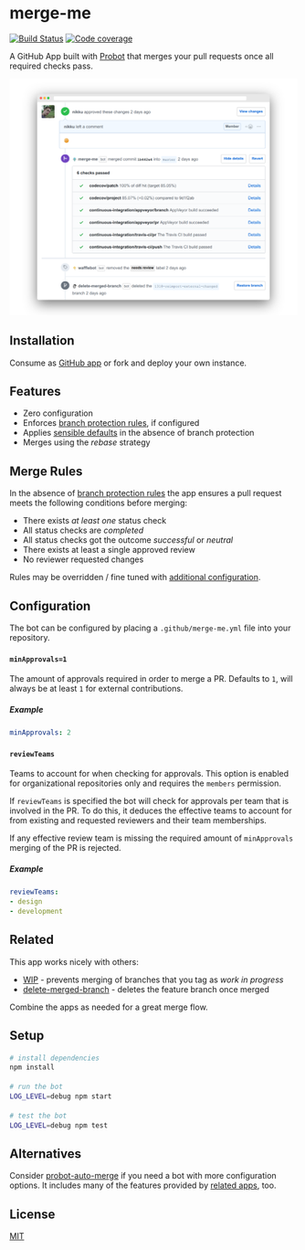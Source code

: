 # merge-me

[![Build Status](https://travis-ci.com/nikku/merge-me.svg?branch=master)](https://travis-ci.com/nikku/merge-me)
[![Code coverage](https://img.shields.io/codecov/c/github/nikku/merge-me.svg)](https://codecov.io/gh/nikku/merge-me)

A GitHub App built with [Probot](https://probot.github.io) that merges your pull requests once all required checks pass.

![merge-me bot in action](./docs/screenshot.png)


## Installation

Consume as [GitHub app](https://github.com/apps/merge-me) or fork and deploy your own instance.


## Features

* Zero configuration
* Enforces [branch protection rules](https://help.github.com/articles/about-protected-branches/), if configured
* Applies [sensible defaults](#merge-rules) in the absence of branch protection
* Merges using the _rebase_ strategy


## Merge Rules

In the absence of [branch protection rules](https://help.github.com/articles/about-protected-branches/) the app ensures a pull request meets the following conditions before merging:

* There exists _at least one_ status check
* All status checks are _completed_
* All status checks got the outcome _successful_ or _neutral_
* There exists at least a single approved review
* No reviewer requested changes

Rules may be overridden / fine tuned with [additional configuration](#configuration).


## Configuration

The bot can be configured by placing a `.github/merge-me.yml` file into your repository. 

#### `minApprovals=1`

The amount of approvals required in order to merge a PR. Defaults to `1`, will always be at least `1` for external contributions.

##### Example

```yml
minApprovals: 2
```

#### `reviewTeams`

Teams to account for when checking for approvals. This option is enabled for organizational repositories only and requires the `members` permission.

If `reviewTeams` is specified the bot will check for approvals per team that is involved in the PR. To do this, it deduces the effective teams to account for from existing and requested reviewers and their team memberships.

If any effective review team is missing the required amount of `minApprovals` merging of the PR is rejected.

##### Example

```yml
reviewTeams:
- design
- development
```


## Related

This app works nicely with others:

* [WIP](https://github.com/apps/wip) - prevents merging of branches that you tag as _work in progress_
* [delete-merged-branch](https://github.com/apps/delete-merged-branch) - deletes the feature branch once merged

Combine the apps as needed for a great merge flow.


## Setup

```sh
# install dependencies
npm install

# run the bot
LOG_LEVEL=debug npm start

# test the bot
LOG_LEVEL=debug npm test
```


## Alternatives

Consider [probot-auto-merge](https://github.com/bobvanderlinden/probot-auto-merge) if you need a bot with more configuration options. It includes many of the features provided by [related apps](#related), too.


## License

[MIT](LICENSE)
